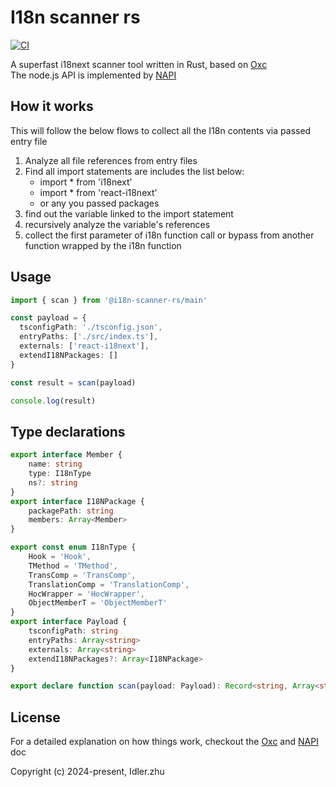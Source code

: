 # I18n scanner rs
[![CI](https://github.com/Justinidlerz/i18n-scanner-rs/actions/workflows/CI.yml/badge.svg)](https://github.com/Justinidlerz/i18n-scanner-rs/actions/workflows/CI.yml)

A superfast i18next scanner tool written in Rust, based on [Oxc](https://github.com/oxc-project/oxc)  
The node.js API is implemented by [NAPI](https://github.com/napi-rs/napi-rs)

## How it works
This will follow the below flows to collect all the
I18n contents via passed entry file
1. Analyze all file references from entry files
2. Find all import statements are includes the list below:
    - import * from 'i18next'
    - import * from 'react-i18next'
    - or any you passed packages
3. find out the variable linked to the import statement
4. recursively analyze the variable's references
5. collect the first parameter of i18n function call
   or bypass from another function wrapped by the i18n function

## Usage

```ts
import { scan } from '@i18n-scanner-rs/main'

const payload = {
  tsconfigPath: './tsconfig.json',
  entryPaths: ['./src/index.ts'],
  externals: ['react-i18next'],
  extendI18NPackages: []
}

const result = scan(payload)

console.log(result)
```

## Type declarations 
```ts
export interface Member {
    name: string
    type: I18nType
    ns?: string
}
export interface I18NPackage {
    packagePath: string
    members: Array<Member>
}

export const enum I18nType {
    Hook = 'Hook',
    TMethod = 'TMethod',
    TransComp = 'TransComp',
    TranslationComp = 'TranslationComp',
    HocWrapper = 'HocWrapper',
    ObjectMemberT = 'ObjectMemberT'
}
export interface Payload {
    tsconfigPath: string
    entryPaths: Array<string>
    externals: Array<string>
    extendI18NPackages?: Array<I18NPackage>
}

export declare function scan(payload: Payload): Record<string, Array<string>>
```

## License

For a detailed explanation on how things work, checkout the [Oxc](https://github.com/oxc-project/oxc) and [NAPI](https://github.com/napi-rs/napi-rs) doc

Copyright (c) 2024-present, Idler.zhu